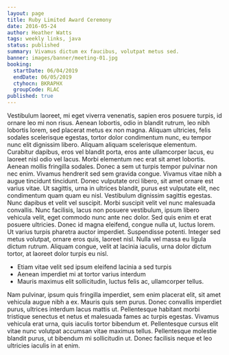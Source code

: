 ```yaml
---
layout: page
title: Ruby Limited Award Ceremony
date: 2016-05-24
author: Heather Watts
tags: weekly links, java
status: published
summary: Vivamus dictum ex faucibus, volutpat metus sed.
banner: images/banner/meeting-01.jpg
booking:
  startDate: 06/04/2019
  endDate: 06/05/2019
  ctyhocn: BKRAPHX
  groupCode: RLAC
published: true
---
```

Vestibulum laoreet, mi eget viverra venenatis, sapien eros posuere turpis, id ornare leo mi non risus. Aenean lobortis, odio in blandit rutrum, leo nibh lobortis lorem, sed placerat metus ex non magna. Aliquam ultricies, felis sodales scelerisque egestas, tortor dolor condimentum nunc, eu tempor nunc elit dignissim libero. Aliquam aliquam scelerisque elementum. Curabitur dapibus, eros vel blandit porta, eros ante ullamcorper lacus, eu laoreet nisl odio vel lacus. Morbi elementum nec erat sit amet lobortis. Aenean mollis fringilla sodales. Donec a sem ut turpis tempor pulvinar non nec enim.
Vivamus hendrerit sed sem gravida congue. Vivamus vitae nibh a augue tincidunt tincidunt. Donec vulputate orci libero, sit amet ornare est varius vitae. Ut sagittis, urna in ultrices blandit, purus est vulputate elit, nec condimentum quam quam eu nisl. Vestibulum dignissim sagittis egestas. Nunc dapibus et velit vel suscipit. Morbi suscipit velit vel nunc malesuada convallis. Nunc facilisis, lacus non posuere vestibulum, ipsum libero vehicula velit, eget commodo nunc ante nec dolor. Sed quis enim et erat posuere ultricies. Donec id magna eleifend, congue nulla ut, luctus lorem. Ut varius turpis pharetra auctor imperdiet. Suspendisse potenti. Integer sed metus volutpat, ornare eros quis, laoreet nisl. Nulla vel massa eu ligula dictum rutrum. Aliquam congue, velit at lacinia iaculis, urna dolor dictum tortor, at laoreet dolor turpis eu nisl.

* Etiam vitae velit sed ipsum eleifend lacinia a sed turpis
* Aenean imperdiet mi at tortor varius interdum
* Mauris maximus elit sollicitudin, luctus felis ac, ullamcorper tellus.

Nam pulvinar, ipsum quis fringilla imperdiet, sem enim placerat elit, sit amet vehicula augue nibh a ex. Mauris quis sem purus. Donec convallis imperdiet purus, ultrices interdum lacus mattis ut. Pellentesque habitant morbi tristique senectus et netus et malesuada fames ac turpis egestas. Vivamus vehicula erat urna, quis iaculis tortor bibendum et. Pellentesque cursus elit vitae nunc volutpat accumsan vitae maximus tellus. Pellentesque molestie blandit purus, ut bibendum mi sollicitudin ut. Donec facilisis neque et leo ultricies iaculis in at enim.
